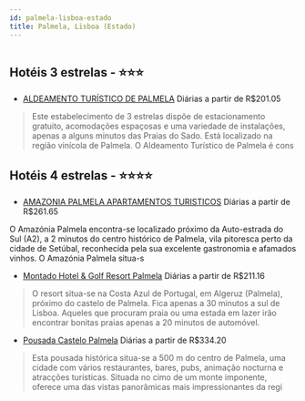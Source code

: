 ```yaml
---
id: palmela-lisboa-estado
title: Palmela, Lisboa (Estado)
---
```


<center><img src="http://www.hotelresb2b.com/images/hoteles/219430_image11848_0.jpg" alt="" /></center>


## Hotéis 3 estrelas - ⭐️⭐️⭐️

-    [ALDEAMENTO TURÍSTICO DE PALMELA](https://www.hurb.com/hoteis/palmela/aldeamento-turistico-de-palmela-JNP-JP734566?cmp=18055) Diárias a partir de R$201.05
   > Este estabelecimento de 3 estrelas dispõe de estacionamento gratuito, acomodações espaçosas e uma variedade de instalações, apenas a alguns minutos das Praias do Sado. Está localizado na região vinícola de Palmela.
O Aldeamento Turístico de Palmela é cons

## Hotéis 4 estrelas - ⭐️⭐️⭐️⭐️

-    [AMAZONIA PALMELA APARTAMENTOS TURISTICOS](https://www.hurb.com/hoteis/palmela/amazonia-palmela-apartamentos-turisticos-JNP-JP904598?cmp=18055) Diárias a partir de R$261.65
   > 
O Amazónia Palmela encontra-se localizado próximo da Auto-estrada do Sul (A2), a 2 minutos do centro histórico de Palmela, vila pitoresca perto da cidade de Setúbal, reconhecida pela sua excelente gastronomia e afamados vinhos. O Amazónia Palmela situa-s
-    [Montado Hotel & Golf Resort Palmela](https://www.hurb.com/hoteis/palmela/montado-hotel-golf-resort-palmela-JNP-JP144877?cmp=18055) Diárias a partir de R$211.16
   > O resort situa-se na Costa Azul de Portugal, em Algeruz (Palmela), próximo do castelo de Palmela. Fica apenas a 30 minutos a sul de Lisboa. Aqueles que procuram praia ou uma estada em lazer irão encontrar bonitas praias apenas a 20 minutos de automóvel.


-    [Pousada Castelo Palmela](https://www.hurb.com/hoteis/palmela/pousada-castelo-palmela-JNP-JP053834?cmp=18055) Diárias a partir de R$334.20
   > Esta pousada histórica situa-se a 500 m do centro de Palmela, uma cidade com vários restaurantes, bares, pubs, animação nocturna e atracções turísticas. Situada no cimo de um monte imponente, oferece uma das vistas panorâmicas mais impressionantes da regi
